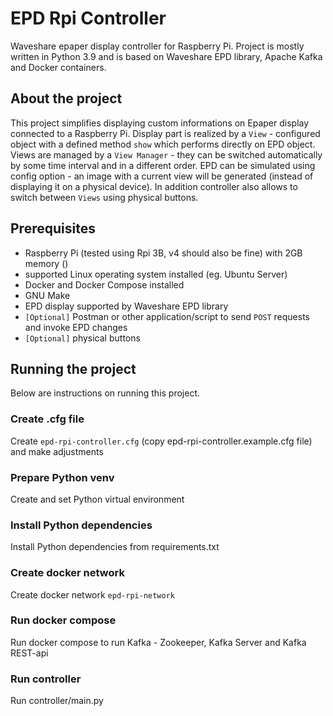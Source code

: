 # EPD Rpi Controller

Waveshare epaper display controller for Raspberry Pi. Project is mostly written in Python 3.9 and is based on Waveshare EPD library, Apache Kafka and Docker containers.

## About the project

This project simplifies displaying custom informations on Epaper display connected to a Raspberry Pi. Display part is realized by a `View` - configured object with a defined method `show` which performs directly on EPD object. Views are managed by a `View Manager` - they can be switched automatically by some time interval and in a different order. EPD can be simulated using config option - an image with a current view will be generated (instead of displaying it on a physical device).
In addition controller also allows to switch between `Views` using physical buttons.

## Prerequisites

- Raspberry Pi (tested using Rpi 3B, v4 should also be fine) with 2GB memory ()
- supported Linux operating system installed (eg. Ubuntu Server)
- Docker and Docker Compose installed
- GNU Make
- EPD display supported by Waveshare EPD library
- `[Optional]` Postman or other application/script to send `POST` requests and invoke EPD changes
- `[Optional]` physical buttons

## Running the project

Below are instructions on running this project.

### Create .cfg file

Create `epd-rpi-controller.cfg` (copy epd-rpi-controller.example.cfg file) and make adjustments

### Prepare Python venv

Create and set Python virtual environment

### Install Python dependencies

Install Python dependencies from requirements.txt

### Create docker network

Create docker network `epd-rpi-network`

### Run docker compose

Run docker compose to run Kafka - Zookeeper, Kafka Server and Kafka REST-api

### Run controller

Run controller/main.py
